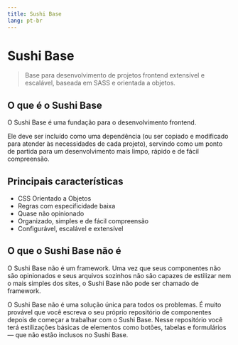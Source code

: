 ```yaml
---
title: Sushi Base
lang: pt-br
---
```


# Sushi Base

> Base para desenvolvimento de projetos frontend extensível e escalável, baseada em SASS e orientada
a objetos.


## O que é o Sushi Base

O Sushi Base é uma fundação para o desenvolvimento frontend.

Ele deve ser incluído como uma dependência (ou ser copiado e modificado para atender às necessidades
de cada projeto), servindo como um ponto de partida para um desenvolvimento mais limpo, rápido e de
fácil compreensão.


## Principais características

* CSS Orientado a Objetos
* Regras com especificidade baixa
* Quase não opinionado
* Organizado, simples e de fácil compreensão
* Configurável, escalável e extensível


## O que o Sushi Base não é

O Sushi Base não é um framework. Uma vez que seus componentes não são opinionados e seus arquivos
sozinhos não são capazes de estilizar nem o mais simples dos sites, o Sushi Base não pode ser
chamado de framework.

O Sushi Base não é uma solução única para todos os problemas. É muito provável que você escreva o
seu próprio repositório de componentes depois de começar a trabalhar com o Sushi Base. Nesse
repositório você terá estilizações básicas de elementos como botões, tabelas e formulários — que não
estão inclusos no Sushi Base.
